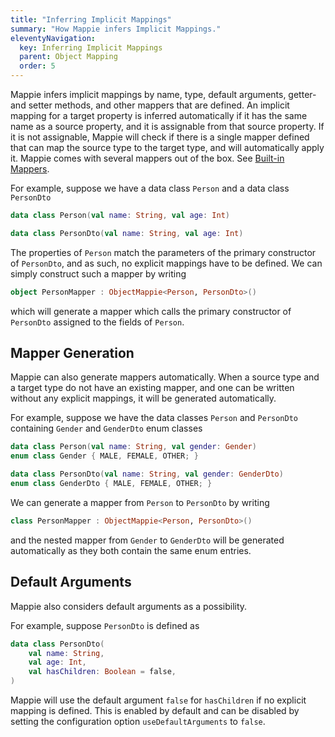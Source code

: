 ```yaml
---
title: "Inferring Implicit Mappings"
summary: "How Mappie infers Implicit Mappings."
eleventyNavigation:
  key: Inferring Implicit Mappings
  parent: Object Mapping
  order: 5
---
```


Mappie infers implicit mappings by name, type, default arguments, getter- and setter methods, and other mappers that 
are defined. An implicit mapping for a target property is inferred automatically if it has the same name as a source
property, and it is assignable from that source property. If it is not assignable, Mappie will check if there is a 
single mapper defined that can map the source type to the target type, and will automatically apply it. Mappie comes
with several mappers out of the box. See [Built-in Mappers](/object-mapping/built-in-mappers/).

For example, suppose we have a data class `Person` and a data class `PersonDto`
```kotlin
data class Person(val name: String, val age: Int)

data class PersonDto(val name: String, val age: Int)
```
The properties of `Person` match the parameters of the primary constructor of `PersonDto`, and as such, no explicit 
mappings have to be defined. We can simply construct such a mapper by writing
```kotlin
object PersonMapper : ObjectMappie<Person, PersonDto>()
```
which will generate a mapper which calls the primary constructor of `PersonDto` assigned to the fields of `Person`.

## Mapper Generation
Mappie can also generate mappers automatically. When a source type and a target type do not have an existing mapper,
and one can be written without any explicit mappings, it will be generated automatically. 

For example, suppose we have the data classes `Person` and `PersonDto` containing `Gender` and `GenderDto` enum classes
```kotlin
data class Person(val name: String, val gender: Gender)
enum class Gender { MALE, FEMALE, OTHER; }

data class PersonDto(val name: String, val gender: GenderDto)
enum class GenderDto { MALE, FEMALE, OTHER; }
```
We can generate a mapper from `Person` to `PersonDto` by writing
```kotlin
class PersonMapper : ObjectMappie<Person, PersonDto>()
```
and the nested mapper from `Gender` to `GenderDto` will be generated automatically as they both contain the same enum
entries.

## Default Arguments
Mappie also considers default arguments as a possibility.

For example, suppose `PersonDto` is defined as
```kotlin
data class PersonDto(
    val name: String, 
    val age: Int, 
    val hasChildren: Boolean = false,
)
```
Mappie will use the default argument `false` for `hasChildren` if no explicit mapping is defined. This is enabled by
default and can be disabled by setting the configuration option `useDefaultArguments` to `false`. 